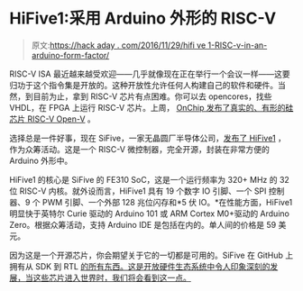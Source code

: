 # HiFive1:采用 Arduino 外形的 RISC-V

> 原文:[https://hack aday . com/2016/11/29/hifi ve 1-RISC-v-in-an-arduino-form-factor/](https://hackaday.com/2016/11/29/hifive1-risc-v-in-an-arduino-form-factor/)

RISC-V ISA 最近越来越受欢迎——几乎就像现在正在举行一个会议一样——这要归功于这个指令集是开放的。这种开放性允许任何人构建自己的软件和硬件。当然，到目前为止，拿到 RISC-V 芯片有点困难。你可以去 opencores，找些 VHDL，在 FPGA 上运行 RISC-V 芯片。上周， [OnChip 发布了真实的、有形的硅芯片 RISC-V Open-V](http://hackaday.com/2016/11/22/mrisc-v-the-first-open-source-risc-v-microcontroller/) 。

选择总是一件好事，现在 SiFive，一家无晶圆厂半导体公司，[发布了 HiFive1](https://www.crowdsupply.com/sifive/hifive1) ，作为众筹活动。这是一个 RISC-V 微控制器，完全开源，封装在非常方便的 Arduino 外形中。

HiFive1 的核心是 SiFive 的 FE310 SoC，这是一个运行频率为 320+ MHz 的 32 位 RISC-V 内核。就外设而言，HiFive1 具有 19 个数字 IO 引脚、一个 SPI 控制器、9 个 PWM 引脚、一个外部 128 兆位闪存和*5 伏 IO。*在性能方面，HiFive1 明显快于英特尔 Curie 驱动的 Arduino 101 或 ARM Cortex M0+驱动的 Arduino Zero。根据众筹活动，支持 Arduino IDE 是包括在内的。单人间的价格是 59 美元。

因为这是一个开源芯片，你会期望关于它的一切都是可用的。SiFive 在 GitHub 上拥有从 SDK 到 RTL [的所有东西。这是开放硬件生态系统中令人印象深刻的发展，当这些芯片进入世界时，我们将会看到这一点。](https://github.com/sifive/freedom)